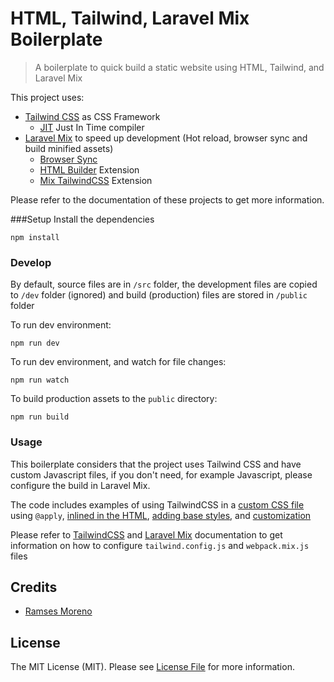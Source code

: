 # HTML, Tailwind, Laravel Mix Boilerplate

> A boilerplate to quick build a static website using HTML, Tailwind, and Laravel Mix 

This project uses:

* [Tailwind CSS](https://tailwindcss.com) as CSS Framework
  * [JIT](https://tailwindcss.com/docs/just-in-time-mode) Just In Time compiler
* [Laravel Mix](https://laravel-mix.com) to speed up development (Hot reload, browser sync and build minified assets)
  * [Browser Sync](https://browsersync.io) 
  * [HTML Builder](https://laravel-mix.com/extensions/html-builder) Extension
  * [Mix TailwindCSS](https://laravel-mix.com/extensions/tailwindcss) Extension

Please refer to the documentation of these projects to get more information.

###Setup
Install the dependencies
```
npm install
```

### Develop

By default, source files are in `/src` folder, the development files are copied
 to `/dev` folder (ignored) and build (production) files are stored in `/public` folder

To run dev environment:
```
npm run dev
```
To run dev environment, and watch for file changes:
```
npm run watch
```
To build production assets to the `public` directory:
```
npm run build
```

### Usage
This boilerplate considers that the project uses Tailwind CSS and have custom Javascript
files, if you don't need, for example Javascript, please configure the build in Laravel Mix.

The code includes examples of using TailwindCSS in a
[custom CSS file](./src/styles/_custom.pcss) using `@apply`,
[inlined in the HTML](./src/index.html),
[adding base styles](./src/styles/_base.pcss),
and [customization](./tailwind.config.js)
  

Please refer to [TailwindCSS](https://tailwindcss.com/docs/) and
[Laravel Mix](https://laravel-mix.com/docs/) documentation to get information
on how to configure `tailwind.config.js` and `webpack.mix.js` files

## Credits

- [Ramses Moreno](https://www.ramsesmoreno.com)

## License

The MIT License (MIT). Please see [License File](LICENSE.md) for more information.
